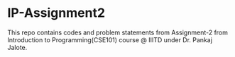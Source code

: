 # IP-Assignment2
This repo contains codes and problem statements from Assignment-2 from Introduction to Programming(CSE101) course @ IIITD under Dr. Pankaj Jalote.
